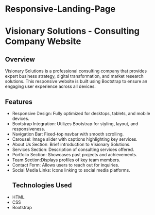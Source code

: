 # Responsive-Landing-Page
# Visionary Solutions - Consulting Company Website
## Overview
Visionary Solutions is a professional consulting company that provides expert business strategy, digital transformation, and market research solutions. This responsive website is built using Bootstrap to ensure an engaging user experience across all devices.
## Features
- Responsive Design: Fully optimized for desktops, tablets, and mobile devices.
- Bootstrap Integration: Utilizes Bootstrap  for styling, layout, and responsiveness.
- Navigation Bar: Fixed-top navbar with smooth scrolling.
- Carousel: Image slider with captions highlighting key services.
- About Us Section: Brief introduction to Visionary Solutions.
- Services Section: Description of consulting services offered.
- Portfolio Section: Showcases past projects and achievements.
- Team Section:Displays profiles of key team members.
- Contact Form: Allows users to reach out for inquiries.
- Social Media Links: Icons linking to social media platforms.
  ## Technologies Used
- HTML
- CSS
- Bootstrap 
